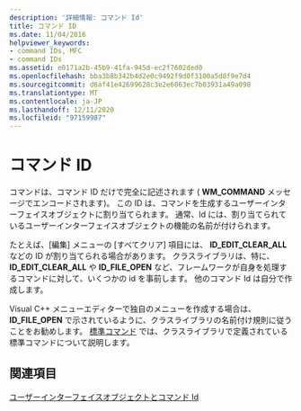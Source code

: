 ```yaml
---
description: '詳細情報: コマンド Id'
title: コマンド ID
ms.date: 11/04/2016
helpviewer_keywords:
- command IDs, MFC
- command IDs
ms.assetid: e0171a2b-45b9-41fa-945d-ec2f7602ded0
ms.openlocfilehash: bba3b8b342b4d2e0c9492f9d0f3100a5d8f9e7d4
ms.sourcegitcommit: d6af41e42699628c3e2e6063ec7b03931a49a098
ms.translationtype: MT
ms.contentlocale: ja-JP
ms.lasthandoff: 12/11/2020
ms.locfileid: "97159987"
---
```

# <a name="command-ids"></a>コマンド ID

コマンドは、コマンド ID だけで完全に記述されます ( **WM_COMMAND** メッセージでエンコードされます)。 この ID は、コマンドを生成するユーザーインターフェイスオブジェクトに割り当てられます。 通常、Id には、割り当てられているユーザーインターフェイスオブジェクトの機能の名前が付けられます。

たとえば、[編集] メニューの [すべてクリア] 項目には、 **ID_EDIT_CLEAR_ALL** などの ID が割り当てられる場合があります。 クラスライブラリは、特に、 **ID_EDIT_CLEAR_ALL** や **ID_FILE_OPEN** など、フレームワークが自身を処理するコマンドに対して、いくつかの id を事前します。 他のコマンド Id は自分で作成します。

Visual C++ メニューエディターで独自のメニューを作成する場合は、 **ID_FILE_OPEN** で示されているように、クラスライブラリの名前付け規則に従うことをお勧めします。 [標準コマンド](standard-commands.md) では、クラスライブラリで定義されている標準コマンドについて説明します。

## <a name="see-also"></a>関連項目

[ユーザーインターフェイスオブジェクトとコマンド Id](user-interface-objects-and-command-ids.md)

